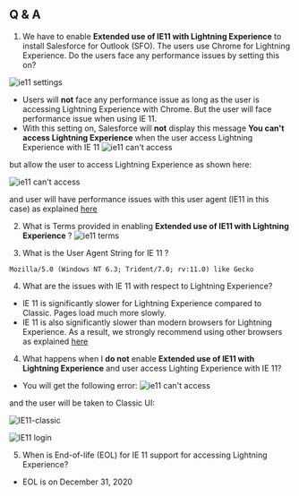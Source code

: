
## Q & A 

1.  We have to  enable **Extended use of IE11 with Lightning Experience** to install Salesforce for Outlook (SFO). The  users use Chrome for Lightning Experience.
Do the users face any performance issues by setting this on?

![ie11 settings](img/ie11/ie11-settings-1.png)

- Users will **not** face any performance issue as long as the user is accessing Lightning Experience with Chrome. But the user will face performance issue when using IE 11.
- With this setting on, Salesforce will **not** display this message **You can't access Lightning Experience** when the user access Lightning Experience with IE 11
![ie11 can't access](img/ie11/ie11-cant-access.png)

 but allow the user to access Lightning Experience as shown here:

![ie11 can't access](img/ie11/ie-11-lex.png)

and user will have performance issues with this user agent (IE11 in this case) as explained [here](https://help.salesforce.com/articleView?id=000318634&type=1&mode=1)






2. What is Terms provided in  enabling **Extended use of IE11 with Lightning Experience** ?
![ie11 terms](img/ie11/ie11-terms.png)



3. What is the User Agent String for IE 11 ?

```
Mozilla/5.0 (Windows NT 6.3; Trident/7.0; rv:11.0) like Gecko

```

4. What are the issues with IE 11 with respect to Lightning Experience?

- IE 11 is significantly slower for Lightning Experience compared to Classic. Pages load much more slowly.
- IE 11 is also significantly slower than modern browsers for Lightning Experience.  As a result, we strongly recommend using other browsers as explained [here](https://help.salesforce.com/articleView?id=getstart_browsers_sfx.htm&type=5)


4. What happens when I **do not** enable  **Extended use of IE11 with Lightning Experience**  and user access Lighting Experience with IE 11?

- You will get the following error:
 ![ie11 can't access](img/ie11/ie11-cant-access.png)

and the user will be taken to Classic UI:

![IE11-classic](img/ie11/ie11-login-classic.png)

![IE11 login](img/ie11/ie11-login.png)


5. When is End-of-life (EOL) for IE 11 support for accessing Lightning Experience?

- EOL is on December 31, 2020


